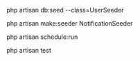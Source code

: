 php artisan db:seed --class=UserSeeder

php artisan make:seeder NotificationSeeder

php artisan schedule:run

php artisan test 
